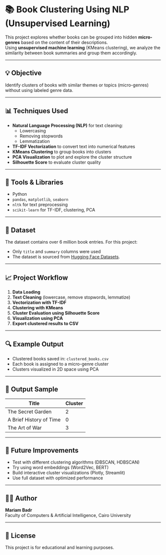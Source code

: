 # 📚 Book Clustering Using NLP (Unsupervised Learning)

This project explores whether books can be grouped into hidden **micro-genres** based on the content of their descriptions.  
Using **unsupervised machine learning** (KMeans clustering), we analyze the similarity between book summaries and group them accordingly.

---

## 💡 Objective

Identify clusters of books with similar themes or topics (micro-genres) without using labeled genre data.

---

## 📊 Techniques Used

- **Natural Language Processing (NLP)** for text cleaning:
  - Lowercasing
  - Removing stopwords
  - Lemmatization
- **TF-IDF Vectorization** to convert text into numerical features
- **KMeans Clustering** to group books into clusters
- **PCA Visualization** to plot and explore the cluster structure
- **Silhouette Score** to evaluate cluster quality

---

## 🧠 Tools & Libraries

- Python
- `pandas`, `matplotlib`, `seaborn`
- `nltk` for text preprocessing
- `scikit-learn` for TF-IDF, clustering, PCA

---

## 📁 Dataset

The dataset contains over 6 million book entries. For this project:
- Only `title` and `summary` columns were used
- The dataset is sourced from [Hugging Face Datasets](https://huggingface.co/datasets/BrightData/Goodreads-Books/viewer/default/train?row=3&views%5B%5D=train).

---

## 📈 Project Workflow

1. **Data Loading**
2. **Text Cleaning** (lowercase, remove stopwords, lemmatize)
3. **Vectorization with TF-IDF**
4. **Clustering with KMeans**
5. **Cluster Evaluation using Silhouette Score**
6. **Visualization using PCA**
7. **Export clustered results to CSV**

---

## 🔍 Example Output

- Clustered books saved in: `clustered_books.csv`
- Each book is assigned to a micro-genre cluster
- Clusters visualized in 2D space using PCA

---

## 💾 Output Sample

| Title                         | Cluster |
|------------------------------|---------|
| The Secret Garden            | 2       |
| A Brief History of Time      | 0       |
| The Art of War               | 3       |

---

## 🚀 Future Improvements

- Test with different clustering algorithms (DBSCAN, HDBSCAN)
- Try using word embeddings (Word2Vec, BERT)
- Build interactive cluster visualizations (Plotly, Streamlit)
- Use full dataset with optimized performance

---

## 👩‍💻 Author

**Mariam Badr**  
Faculty of Computers & Artificial Intelligence, Cairo University

---

## 📜 License

This project is for educational and learning purposes.
